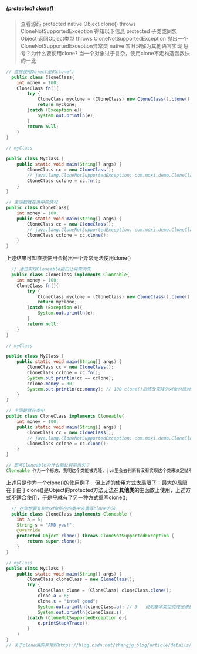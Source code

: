 ##### (protected) clone()  
> 查看源码 protected native Object clone() throws CloneNotSupportedException 得知以下信息
> protected 子类或同包  
> Object 返回Object类型
> throws CloneNotSupportedException 抛出一个CloneNotSupportedException异常类
> native 暂且理解为其他语言实现
> 思考？为什么要使用clone? 当一个对象过于复杂，使用clone不走构造函数快的一比
```java
// 直接使用Object里的clone()
  public class CloneClass{
    int money = 100;
    CloneClass fn(){
        try {
            CloneClass myclone = (CloneClass) new CloneClass().clone();
            return myclone;
        }catch (Exception e){
            System.out.println(e);
        }
        return null;
    }
}

// myClass

public class MyClass {
    public static void main(String[] args) {
        CloneClass cc = new CloneClass();
        // java.lang.CloneNotSupportedException: com.moxi.demo.CloneClass
        CloneClass cclone = cc.fn();
    }
}

// 主函数就在类中的情况
public class CloneClass{
    int money = 100;
    public static void main(String[] args) {
        CloneClass cc = new CloneClass();
        // java.lang.CloneNotSupportedException: com.moxi.demo.CloneClass
        CloneClass cclone = cc.clone();
    }
}


```

上述结果可知直接使用会抛出一个异常无法使用clone()

``` java
  // 通过实现Cloneable接口让异常消失
  public class CloneClass implements Cloneable{
    int money = 100;
    CloneClass fn(){
        try {
            CloneClass myclone = (CloneClass) new CloneClass().clone();
            return myclone;
        }catch (Exception e){
            System.out.println(e);
        }
        return null;
    }
}

// myClass

public class MyClass {
    public static void main(String[] args) {
        CloneClass cc = new CloneClass();
        CloneClass cclone = cc.fn();
        System.out.println(cc == cclone);
        cclone.money = 30;
        System.out.println(cc.money); // 100 clone()后修改克隆的对象对原对象不影响【目前只试了基本类型】
    }
}

// 主函数就在类中
public class CloneClass implements Cloneable{
    int money = 100;
    public static void main(String[] args) {
        CloneClass cc = new CloneClass();
        // java.lang.CloneNotSupportedException: com.moxi.demo.CloneClass
        CloneClass cclone = cc.clone();
    }
}

// 思考Cloneable为什么能让异常消失？
Cloneable 作为一个标志，表明这个类能被克隆，jvm里会去判断有没有实现这个类来决定抛不抛出异常
```

上述只是作为一个clone()的使用例子，但上述的使用方式太局限了：最大的局限在于由于clone()是Object的protected方法无法在**其他类**的主函数上使用，上述方式不适合使用，于是乎就有了另一种方式重写clone();

```java
  // 在你想要复制的对象所在的类中去重写clone方法
  public class CloneClass implements Cloneable {
    int a = 5;
    String s = "AMD yes!";
    @Override
    protected Object clone() throws CloneNotSupportedException {
        return super.clone();
    }
}

// myClass
public class MyClass {
    public static void main(String[] args) {
        CloneClass cloneClass = new CloneClass();
        try {
            CloneClass clone = (CloneClass) cloneClass.clone();
            clone.a = 6;
            clone.s = "intel good";
            System.out.println(cloneClass.a); // 5   说明基本类型克隆出来的和源对象互不干扰
            System.out.println(cloneClass.s);
        }catch (CloneNotSupportedException e){
            e.printStackTrace();
        }
    }
}
// 关于clone讲的非常好https://blog.csdn.net/zhangjg_blog/article/details/18369201
```